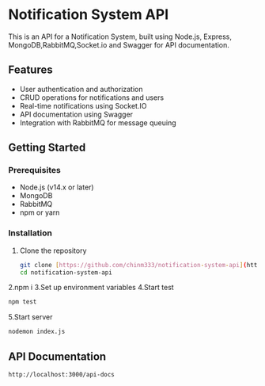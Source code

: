 # Notification System API

This is an API for a Notification System, built using Node.js, Express, MongoDB,RabbitMQ,Socket.io and Swagger for API documentation.

## Features

- User authentication and authorization
- CRUD operations for notifications and users
- Real-time notifications using Socket.IO
- API documentation using Swagger
- Integration with RabbitMQ for message queuing

## Getting Started

### Prerequisites

- Node.js (v14.x or later)
- MongoDB
- RabbitMQ
- npm or yarn

### Installation

1. Clone the repository

   ```sh
   git clone [https://github.com/chinm333/notification-system-api](https://github.com/Chinm333/realtime_notification_system.git
   cd notification-system-api
2.npm i
3.Set up environment variables
4.Start test 
```sh 
npm test
```
5.Start server 
```sh 
nodemon index.js
```
## API Documentation
```sh 
http://localhost:3000/api-docs
``` 
